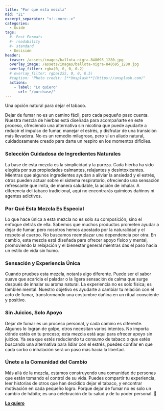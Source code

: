 ```yaml
---
title: "Por qué esta mezcla"
nid: "21"
excerpt_separator: "<!--more-->"
categories:
  - Guide
tags:
  #- Post Formats
  #- readability
  #- standard
  - Decisión
header:
  teaser: /assets/images/ballota-nigra-848695_1280.jpg
  overlay_image: /assets/images/ballota-nigra-848695_1280.jpg
  overlay_filter: rgba(0, 0, 0, 0.2)
  # overlay_filter: rgba(255, 0, 0, 0.5)
  #caption: "Photo credit: [**Unsplash**](https://unsplash.com)"
  actions:
    - label: "Lo quiero"
      url: "/purchase/"
---
```

Una opción natural para dejar el tabaco.
<!--more-->

Dejar de fumar no es un camino fácil, pero cada pequeño paso cuenta. Nuestra mezcla de hierbas está diseñada para acompañarte en este proceso, ofreciendo una alternativa sin nicotina que puede ayudarte a reducir el impulso de fumar, manejar el estrés, y disfrutar de una transición más llevadera. No es un remedio milagroso, pero sí un aliado natural, cuidadosamente creado para darte un respiro en los momentos difíciles.

### **Selección Cuidadosa de Ingredientes Naturales**  
La base de esta mezcla es la simplicidad y la pureza. Cada hierba ha sido elegida por sus propiedades calmantes, relajantes y desintoxicantes. Mientras que algunos ingredientes ayudan a aliviar la ansiedad y el estrés, otros pueden actuar sobre el sistema respiratorio, ofreciendo una sensación refrescante que imita, de manera saludable, la acción de inhalar. A diferencia del tabaco tradicional, aquí no encontrarás químicos dañinos ni agentes adictivos.

### **Por Qué Esta Mezcla Es Especial**  
Lo que hace única a esta mezcla no es solo su composición, sino el enfoque detrás de ella. Sabemos que muchos productos prometen ayudar a dejar de fumar, pero nosotros hemos apostado por la naturalidad y el respeto al cuerpo. No buscamos reemplazar una dependencia por otra. En cambio, esta mezcla está diseñada para ofrecer apoyo físico y mental, promoviendo la relajación y el bienestar general mientras das el paso hacia un estilo de vida sin humo.

### **Sensación y Experiencia Única**  
Cuando pruebes esta mezcla, notarás algo diferente. Puede ser el sabor suave que acaricia el paladar o la ligera sensación de calma que surge después de inhalar su aroma natural. La experiencia no es solo física; es también mental. Nuestro objetivo es ayudarte a cambiar tu relación con el acto de fumar, transformando una costumbre dañina en un ritual consciente y positivo.

### **Sin Juicios, Solo Apoyo**  
Dejar de fumar es un proceso personal, y cada camino es diferente. Algunos lo logran de golpe, otros necesitan varios intentos. No importa dónde estés en tu proceso; esta mezcla está aquí para ofrecer apoyo sin juicios. Ya sea que estés reduciendo tu consumo de tabaco o que estés buscando una alternativa para lidiar con el estrés, puedes confiar en que cada sorbo o inhalación será un paso más hacia la libertad.

### **Únete a la Comunidad del Cambio**  
Más allá de la mezcla, estamos construyendo una comunidad de personas que están tomando el control de su vida. Puedes compartir tu experiencia, leer historias de otros que han decidido dejar el tabaco, y encontrar motivación en cada pequeño logro. Porque dejar de fumar no es solo un cambio de hábito; es una celebración de tu salud y de tu poder personal. 🌱  

[**Lo quiero**](/purchase/)
